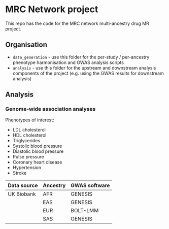 # MRC Network project

This repo has the code for the MRC network multi-ancestry drug MR project.

## Organisation

- `data_generation` - use this folder for the per-study / per-ancestry phenotype harmonisation and GWAS analysis scripts
- `analysis` - use this folder for the upstream and downstream analysis components of the project (e.g. using the GWAS results for downstream analysis)

## Analysis 
### Genome-wide association analyses 
Phenotypes of interest: 
- LDL cholesterol
- HDL cholesterol
- Triglycerides
- Systolic blood pressure
- Diastolic blood pressure
- Pulse pressure
- Coronary heart disease
- Hypertension
- Stroke

| Data source  | Ancestry | GWAS software |
| --- | --- | --- |
| UK Biobank | AFR | GENESIS |
| | EAS| GENESIS  |
| | EUR | BOLT-LMM |
| | SAS | GENESIS |
